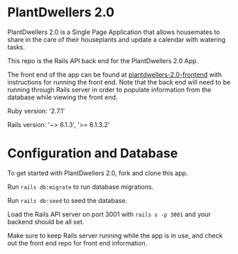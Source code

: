 # PlantDwellers 2.0

PlantDwellers 2.0 is a Single Page Application that allows housemates to share in the care of their houseplants and update a calendar with watering tasks.

This repo is the Rails API back end for the PlantDwellers 2.0 App.

The front end of the app can be found at [plantdwellers-2.0-frontend](https://github.com/deliaconstantino/plantdwellers-2.0-frontend/blob/main/README.md) with instructions for running the front end. Note that the back end will need to be running through Rails server in order to populate information from the database while viewing the front end.

Ruby version: '2.7.1'

Rails version: '~> 6.1.3', '>= 6.1.3.2'

# Configuration and Database
To get started with PlantDwellers 2.0, fork and clone this app.

Run `rails db:migrate` to run database migrations.

Run `rails db:seed` to seed the database.

Load the Rails API server on port 3001 with `rails s -p 3001` and your backend should be all set.

Make sure to keep Rails server running while the app is in use, and check out the front end repo for front end information.
